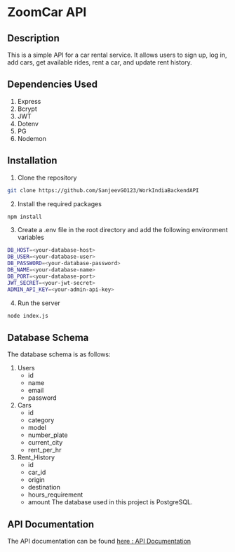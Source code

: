 # ZoomCar API

## Description
This is a simple API for a car rental service. It allows users to sign up, log in, add cars, get available rides, rent a car, and update rent history.

## Dependencies Used
1. Express
2. Bcrypt
3. JWT
4. Dotenv
5. PG
6. Nodemon

## Installation

1. Clone the repository
```bash
git clone https://github.com/SanjeevGO123/WorkIndiaBackendAPI
```
2. Install the required packages
```bash
npm install
```
3. Create a .env file in the root directory and add the following environment variables
```bash
DB_HOST=<your-database-host>
DB_USER=<your-database-user>
DB_PASSWORD=<your-database-password>
DB_NAME=<your-database-name>
DB_PORT=<your-database-port>
JWT_SECRET=<your-jwt-secret>
ADMIN_API_KEY=<your-admin-api-key>
```
4. Run the server
```bash
node index.js
```

## Database Schema
The database schema is as follows:
1. Users
    - id
    - name
    - email
    - password
2. Cars
    - id
    - category
    - model
    - number_plate
    - current_city
    - rent_per_hr
3. Rent_History
    - id
    - car_id
    - origin
    - destination
    - hours_requirement
    - amount
The database used in this project is PostgreSQL.

## API Documentation
The API documentation can be found [here : API Documentation](https://documenter.getpostman.com/view/30687639/2sA3rxqtGH)
